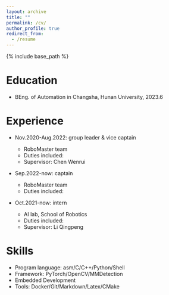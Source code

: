 ```yaml
---
layout: archive
title: ""
permalink: /cv/
author_profile: true
redirect_from:
  - /resume
---
```


{% include base_path %}

Education
======
* BEng. of Automation in Changsha, Hunan University, 2023.6

Experience
======
* Nov.2020\-Aug.2022: group leader \& vice captain
  * RoboMaster team
  * Duties included: 
  * Supervisor: Chen Wenrui
  
* Sep.2022\-now: captain
  * RoboMaster team
  * Duties included: 

* Oct.2021\-now: intern
  * AI lab, School of Robotics
  * Duties included: 
  * Supervisor: Li Qingpeng

Skills
======
* Program language: asm/C/C++/Python/Shell
* Framework: PyTorch/OpenCV/MMDetection
* Embedded Development
* Tools: Docker/Git/Markdown/Latex/CMake

